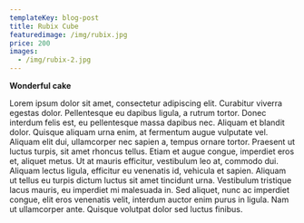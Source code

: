 ```yaml
---
templateKey: blog-post
title: Rubix Cube
featuredimage: /img/rubix.jpg
price: 200
images:
  - /img/rubix-2.jpg
---
```

**Wonderful cake**

Lorem ipsum dolor sit amet, consectetur adipiscing elit. Curabitur viverra egestas dolor. Pellentesque eu dapibus ligula, a rutrum tortor. Donec interdum felis est, eu pellentesque massa dapibus nec. Aliquam et blandit dolor. Quisque aliquam urna enim, at fermentum augue vulputate vel. Aliquam elit dui, ullamcorper nec sapien a, tempus ornare tortor. Praesent ut luctus turpis, sit amet rhoncus tellus. Etiam et augue congue, imperdiet eros et, aliquet metus. Ut at mauris efficitur, vestibulum leo at, commodo dui. Aliquam lectus ligula, efficitur eu venenatis id, vehicula et sapien. Aliquam ut tellus eu turpis dictum luctus sit amet tincidunt urna. Vestibulum tristique lacus mauris, eu imperdiet mi malesuada in. Sed aliquet, nunc ac imperdiet congue, elit eros venenatis velit, interdum auctor enim purus in ligula. Nam ut ullamcorper ante. Quisque volutpat dolor sed luctus finibus.